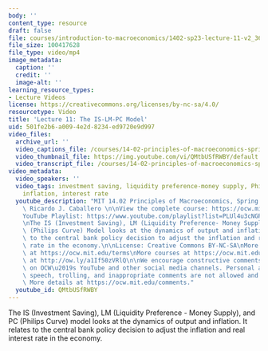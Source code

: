 ```yaml
---
body: ''
content_type: resource
draft: false
file: courses/introduction-to-macroeconomics/1402-sp23-lecture-11-v2_360p_16_9.mp4
file_size: 100417628
file_type: video/mp4
image_metadata:
  caption: ''
  credit: ''
  image-alt: ''
learning_resource_types:
- Lecture Videos
license: https://creativecommons.org/licenses/by-nc-sa/4.0/
resourcetype: Video
title: 'Lecture 11: The IS-LM-PC Model'
uid: 501fe2b6-a009-4e2d-8234-ed9720e9d997
video_files:
  archive_url: ''
  video_captions_file: /courses/14-02-principles-of-macroeconomics-spring-2023/1oarFHG8EzAqwYWeHi-Ax2yZLav_K8wMi_transcript.webvtt
  video_thumbnail_file: https://img.youtube.com/vi/QMtbUSfRWBY/default.jpg
  video_transcript_file: /courses/14-02-principles-of-macroeconomics-spring-2023/1oarFHG8EzAqwYWeHi-Ax2yZLav_K8wMi_transcript.pdf
video_metadata:
  video_speakers: ''
  video_tags: investment saving, liquidity preference-money supply, Phillips Curve,
    inflation, interest rate
  youtube_description: "MIT 14.02 Principles of Macroeconomics, Spring 2023\nInstructor:\
    \ Ricardo J. Caballero \n\nView the complete course: https://ocw.mit.edu/courses/14-02-principles-of-macroeconomics-spring-2023/\n\
    YouTube Playlist: https://www.youtube.com/playlist?list=PLUl4u3cNGP62EXoZ4B3_Ob7lRRwpGQxkb\n\
    \nThe IS (Investment Saving), LM (Liquidity Preference- Money Supply), and PC\
    \ (Philips Curve) Model looks at the dynamics of output and inflation. It relates\
    \ to the central bank policy decision to adjust the inflation and real interest\
    \ rate in the economy.\n\nLicense: Creative Commons BY-NC-SA\nMore information\
    \ at https://ocw.mit.edu/terms\nMore courses at https://ocw.mit.edu\nSupport OCW\
    \ at http://ow.ly/a1If50zVRlQ\n\nWe encourage constructive comments and discussion\
    \ on OCW\u2019s YouTube and other social media channels. Personal attacks, hate\
    \ speech, trolling, and inappropriate comments are not allowed and may be removed.\
    \ More details at https://ocw.mit.edu/comments."
  youtube_id: QMtbUSfRWBY
---
```

The IS (Investment Saving), LM (Liquidity Preference - Money Supply), and PC (Philips Curve) model looks at the dynamics of output and inflation. It relates to the central bank policy decision to adjust the inflation and real interest rate in the economy.